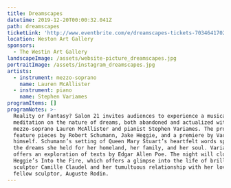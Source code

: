 ```yaml
---
title: Dreamscapes
datetime: 2019-12-20T00:00:32.041Z
path: dreamscapes
ticketLink: 'http://www.eventbrite.com/e/dreamscapes-tickets-70346417027'
location: Weston Art Gallery
sponsors:
  - The Westin Art Gallery
landscapeImage: /assets/website-picture_dreamscapes.jpg
portraitImage: /assets/instagram_dreamscapes.jpg
artists:
  - instrument: mezzo-soprano
    name: Lauren McAllister
  - instrument: piano
    name: Stephen Variames
programItems: []
programNotes: >-
  Reality or Fantasy? Salon 21 invites audiences to experience a musical
  meditation on the nature of dreams, both abandoned and actualized with
  mezzo-soprano Lauren McAllister and pianist Stephen Variames. The program will
  feature pieces by Robert Schumann, Jake Heggie, and a premiere by Variames
  himself. Schumann’s setting of Queen Mary Stuart’s heartfelt words speaks to
  the dreams she held for her homeland, her family, and her soul. Variames
  offers an exploration of texts by Edgar Allen Poe. The night will close with
  Heggie’s Into the Fire, which offers a glimpse into the life of brilliant
  sculptor Camille Claudel and her tumultuous relationship with her lover and
  fellow sculptor, Auguste Rodin.
---
```

